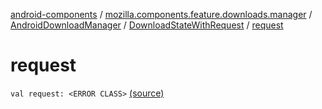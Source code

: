 [android-components](../../../index.md) / [mozilla.components.feature.downloads.manager](../../index.md) / [AndroidDownloadManager](../index.md) / [DownloadStateWithRequest](index.md) / [request](./request.md)

# request

`val request: <ERROR CLASS>` [(source)](https://github.com/mozilla-mobile/android-components/blob/master/components/feature/downloads/src/main/java/mozilla/components/feature/downloads/manager/AndroidDownloadManager.kt#L50)